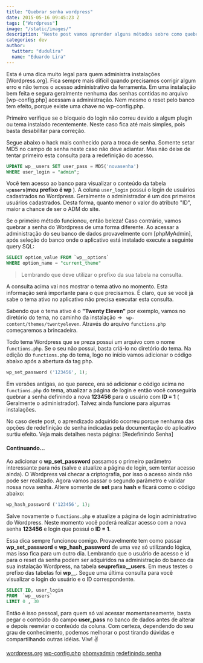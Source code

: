 ```yaml
---
title: "Quebrar senha wordpress"
date: 2015-05-16 09:45:23 Z
tags: ["Wordpress"]
image: "/static/images/"
description: "Neste post vamos aprender alguns métodos sobre como quebrar a senha de usuários Wordpress"
categories: dev
author:
  twitter: "dudulira"
  name: "Eduardo Lira"
---
```


Esta é uma dica muito legal para quem administra instalações [Wordpress.org].
Fica sempre mais difícil quando precisamos corrigir algum erro e não temos o acesso administrativo da ferramenta.
Em uma instalação bem feita e segura geralmente nenhuma das senhas contidas no arquivo [wp-config.php] acessam a administração.
Nem mesmo o reset pelo banco tem efeito, porque existe uma chave no wp-config.php.

Primeiro verifique se o bloqueio do login não correu devido a algum plugin ou tema instalado recentemente.
Neste caso fica até mais simples, pois basta desabilitar para correção.

Segue abaixo o hack mais conhecido para a troca de senha.
Somente setar MD5 no campo de senha neste caso não deve adiantar. Mas não deixe de tentar primeiro esta consulta para a redefinição do acesso.

```sql
UPDATE wp__users SET user_pass = MD5('novasenha')
WHERE user_login = "admin";
```

Você tem acesso ao banco para visualizar o conteúdo da tabela <code>wp**users**</code>(**meu prefixo é wp** ).
A coluna <code>user_login</code> possui o login de usuários cadastrados no Wordpress. Geralmente o administrador é um dos primeiros usuários cadastrados. Desta forma, quanto menor o valor do atributo "ID", maior a chance de ser o ADM do site.

Se o primeiro método funcionou, então beleza! Caso contrário, vamos quebrar a senha do Wordpress de uma forma diferente.
Ao acessar a administração do seu banco de dados provavelmente com [phpMyAdmin], após seleção do banco onde o aplicativo está instalado execute a seguinte query SQL:

```sql
SELECT option_value FROM `wp__options`
WHERE option_name = "current_theme"
```

> Lembrando que deve utilizar o prefixo da sua tabela na consulta.

A consulta acima vai nos mostrar o tema ativo no momento. Esta informação será importante para o que precisamos.
É claro, que se você já sabe o tema ativo no aplicativo não precisa executar esta consulta.

Sabendo que o tema ativo é o **"Twenty Eleven"** por exemplo, vamos no diretório do tema, no caminho da instalação -> <code> wp-content/themes/twentyeleven</code>.
Através do arquivo <code>functions.php</code> começaremos a brincadeira.

Todo tema Wordpress que se preza possui um arquivo com o nome <code>functions.php</code>. Se o seu não possui, basta criá-lo no diretório do tema.
Na edição do <code>functions.php</code> do tema, logo no início vamos adicionar o código abaixo após a abertura da tag php.

```php
wp_set_password ('123456', 1);
```

Em versões antigas, ao que parece, era só adicionar o código acima no <code>functions.php</code> do tema, atualizar a página de login e então você conseguiria quebrar a senha definindo a nova **123456** para o usuário com **ID = 1** ( Geralmente o administrador). Talvez ainda funcione para algumas instalações.

No caso deste post, o aprendizado adquirido ocorreu porque nenhuma das opções de redefinição de senha indicadas pela documentação do aplicativo surtiu efeito.
Veja mais detalhes nesta página: [Redefinindo Senha]

#### Continuando...

Ao adicionar o **wp_set_password** passamos o primeiro parâmetro interessante para nós (salve e atualize a página de login, sem tentar acesso ainda).
O Wordpress vai checar a criptografia, por isso o acesso ainda não pode ser realizado.
Agora vamos passar o segundo parâmetro e validar nossa nova senha. Altere somente de **set** para **hash** e ficará como o código abaixo:

```php
wp_hash_password ('123456', 1);
```

Salve novamente o <code>functions.php</code> e atualize a página de login administrativo do Wordpress.
Neste momento você poderá realizar acesso com a nova senha **123456** e login que possui o **ID = 1**.

Essa dica sempre funcionou comigo.
Provavelmente tem como passar **wp_set_password** e **wp_hash_password** de uma vez só utilizando lógica, mas isso fica para um outro dia.
Lembrando que o usuário de acesso e id para o reset da senha podem ser adquiridos na administração do banco da sua instalação Wordpress, na tabela **seuprefixo\_\_users**.
Em meus testes o prefixo das tabelas foi **wp\_\_**. Segue uma última consulta para você visualizar o login do usuário e o ID correspondente.

```sql
SELECT ID, user_login
FROM  `wp__users`
LIMIT 0 , 30
```

Então é isso pessoal, para quem só vai acessar momentaneamente, basta pegar o conteúdo do campo **user_pass** no banco de dados antes de alterar e depois reenviar o conteúdo da coluna.
Com certeza, dependendo do seu grau de conhecimento, podemos melhorar o post tirando dúvidas e compartilhando outras idéias.
Vlw! :v:

[wordpress.org](https://wordpress.org/)
[wp-config.php](https://codex.wordpress.org/pt-br:Editando_wp-config.php)
[phpmyadmin](http://www.phpmyadmin.net/home_page/index.php)
[redefinindo senha](https://codex.wordpress.org/pt-br:Redefinindo_Senha)
